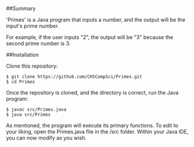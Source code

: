 ##Summary

'Primes' is a Java program that inputs a number, and the output will be the input's prime number.

For example, if the user inputs "2", the output will be "3" because the second prime number is 3.


##Installation 

Clone this repository:

    $ git clone https://github.com/CHSCompSci/Primes.git
    $ cd Primes

Once the repository is cloned, and the directory is correct, run the Java program:

    $ javac src/Primes.java
    $ java src/Primes

As mentioned, the program will execute its primary functions. To edit to your liking, open the Primes.java file in the /src folder. Within your Java IDE, you can now modify as you wish.
